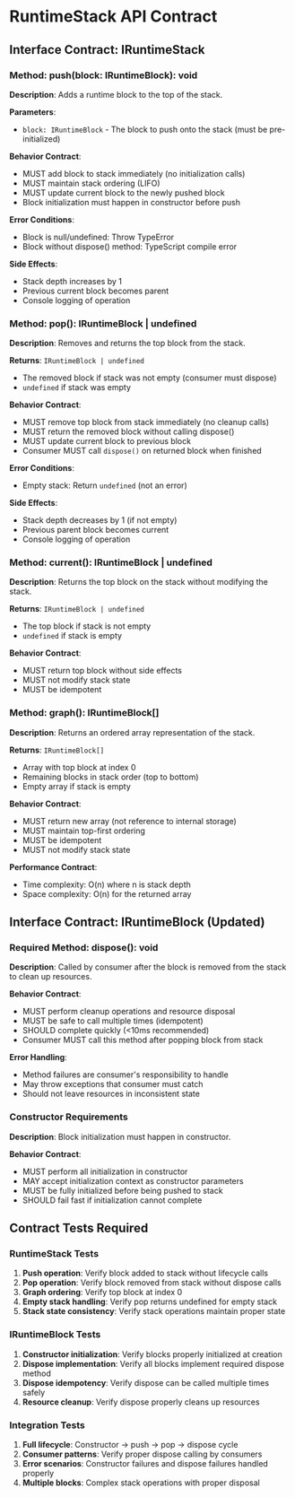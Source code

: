 # RuntimeStack API Contract

## Interface Contract: IRuntimeStack

### Method: push(block: IRuntimeBlock): void

**Description**: Adds a runtime block to the top of the stack.

**Parameters**:
- `block: IRuntimeBlock` - The block to push onto the stack (must be pre-initialized)

**Behavior Contract**:
- MUST add block to stack immediately (no initialization calls)
- MUST maintain stack ordering (LIFO)
- MUST update current block to the newly pushed block
- Block initialization must happen in constructor before push

**Error Conditions**:
- Block is null/undefined: Throw TypeError
- Block without dispose() method: TypeScript compile error

**Side Effects**:
- Stack depth increases by 1
- Previous current block becomes parent
- Console logging of operation

### Method: pop(): IRuntimeBlock | undefined

**Description**: Removes and returns the top block from the stack.

**Returns**: `IRuntimeBlock | undefined`
- The removed block if stack was not empty (consumer must dispose)
- `undefined` if stack was empty

**Behavior Contract**:
- MUST remove top block from stack immediately (no cleanup calls)
- MUST return the removed block without calling dispose()
- MUST update current block to previous block
- Consumer MUST call `dispose()` on returned block when finished

**Error Conditions**:
- Empty stack: Return `undefined` (not an error)

**Side Effects**:
- Stack depth decreases by 1 (if not empty)
- Previous parent block becomes current
- Console logging of operation

### Method: current(): IRuntimeBlock | undefined

**Description**: Returns the top block on the stack without modifying the stack.

**Returns**: `IRuntimeBlock | undefined`
- The top block if stack is not empty
- `undefined` if stack is empty

**Behavior Contract**:
- MUST return top block without side effects
- MUST not modify stack state
- MUST be idempotent

### Method: graph(): IRuntimeBlock[]

**Description**: Returns an ordered array representation of the stack.

**Returns**: `IRuntimeBlock[]`
- Array with top block at index 0
- Remaining blocks in stack order (top to bottom)
- Empty array if stack is empty

**Behavior Contract**:
- MUST return new array (not reference to internal storage)
- MUST maintain top-first ordering
- MUST be idempotent
- MUST not modify stack state

**Performance Contract**:
- Time complexity: O(n) where n is stack depth
- Space complexity: O(n) for the returned array

## Interface Contract: IRuntimeBlock (Updated)

### Required Method: dispose(): void

**Description**: Called by consumer after the block is removed from the stack to clean up resources.

**Behavior Contract**:
- MUST perform cleanup operations and resource disposal
- MUST be safe to call multiple times (idempotent)
- SHOULD complete quickly (<10ms recommended)
- Consumer MUST call this method after popping block from stack

**Error Handling**:
- Method failures are consumer's responsibility to handle
- May throw exceptions that consumer must catch
- Should not leave resources in inconsistent state

### Constructor Requirements

**Description**: Block initialization must happen in constructor.

**Behavior Contract**:
- MUST perform all initialization in constructor
- MAY accept initialization context as constructor parameters
- MUST be fully initialized before being pushed to stack
- SHOULD fail fast if initialization cannot complete

## Contract Tests Required

### RuntimeStack Tests
1. **Push operation**: Verify block added to stack without lifecycle calls
2. **Pop operation**: Verify block removed from stack without dispose calls
3. **Graph ordering**: Verify top block at index 0
4. **Empty stack handling**: Verify pop returns undefined for empty stack
5. **Stack state consistency**: Verify stack operations maintain proper state

### IRuntimeBlock Tests
1. **Constructor initialization**: Verify blocks properly initialized at creation
2. **Dispose implementation**: Verify all blocks implement required dispose method
3. **Dispose idempotency**: Verify dispose can be called multiple times safely
4. **Resource cleanup**: Verify dispose properly cleans up resources

### Integration Tests  
1. **Full lifecycle**: Constructor → push → pop → dispose cycle
2. **Consumer patterns**: Verify proper dispose calling by consumers
3. **Error scenarios**: Constructor failures and dispose failures handled properly
4. **Multiple blocks**: Complex stack operations with proper disposal